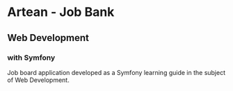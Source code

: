 # Artean - Job Bank

## Web Development 
### with Symfony 

Job board application developed as a Symfony learning guide in the subject of Web Development.

